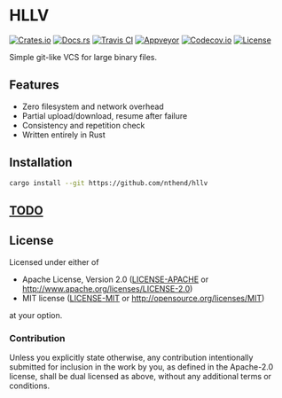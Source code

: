 # HLLV

[![Crates.io][crates_badge]][crates]
[![Docs.rs][docs_badge]][docs]
[![Travis CI][travis_badge]][travis]
[![Appveyor][appveyor_badge]][appveyor]
[![Codecov.io][codecov_badge]][codecov]
[![License][license_badge]][license]

[crates_badge]: https://img.shields.io/crates/v/hllv.svg
[docs_badge]: https://docs.rs/hllv/badge.svg
[travis_badge]: https://api.travis-ci.org/nthend/hllv.svg
[appveyor_badge]: https://ci.appveyor.com/api/projects/status/github/nthend/hllv?branch=master&svg=true
[codecov_badge]: https://codecov.io/gh/nthend/hllv/graphs/badge.svg
[license_badge]: https://img.shields.io/crates/l/hllv.svg

[crates]: https://crates.io/crates/hllv
[docs]: https://docs.rs/hllv
[travis]: https://travis-ci.org/nthend/hllv
[appveyor]: https://ci.appveyor.com/project/nthend/hllv
[codecov]: https://codecov.io/gh/nthend/hllv
[license]: #license

Simple git-like VCS for large binary files.

## Features
+ Zero filesystem and network overhead
+ Partial upload/download, resume after failure
+ Consistency and repetition check
+ Written entirely in Rust

## Installation

```sh
cargo install --git https://github.com/nthend/hllv
```

## [TODO](TODO.md)

## License

Licensed under either of

 * Apache License, Version 2.0 ([LICENSE-APACHE](LICENSE-APACHE) or http://www.apache.org/licenses/LICENSE-2.0)
 * MIT license ([LICENSE-MIT](LICENSE-MIT) or http://opensource.org/licenses/MIT)

at your option.

### Contribution

Unless you explicitly state otherwise, any contribution intentionally submitted
for inclusion in the work by you, as defined in the Apache-2.0 license, shall be dual licensed as above, without any
additional terms or conditions.
